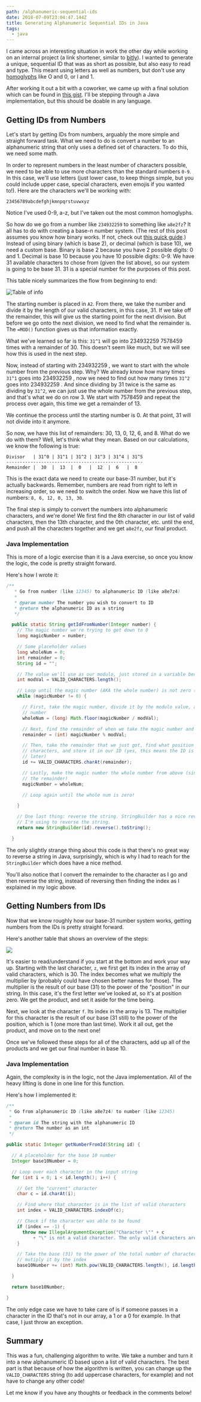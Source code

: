 ```yaml
---
path: /alphanumeric-sequential-ids
date: 2018-07-09T23:04:47.144Z
title: Generating Alphanumeric Sequential IDs in Java
tags:
  - java
---
```

I came across an interesting situation in work the other day while working on an internal project (a link shortener, similar to [bitly](https://bitly.com/)). I wanted to generate a unique, sequential ID that was as short as possible, but also easy to read and type. This meant using letters as well as numbers, but don't use any [homoglyphs](https://en.wikipedia.org/wiki/Homoglyph) like O and 0, or l and 1. 

After working it out a bit with a coworker, we came up with a final solution which can be found in [this gist](https://gist.github.com/nicholasjackson827/eb196f376ca0e624b0c690677b49bf86). I'll be stepping through a Java implementation, but this should be doable in any language.

## Getting IDs from Numbers

Let's start by getting IDs from numbers, arguably the more simple and straight forward task. What we need to do is convert a number to an alphanumeric string that only uses a defined set of characters. To do this, we need some math. 

In order to represent numbers in the least number of characters possible, we need to be able to use more characters than the standard numbers `0-9`. In this case, we'll use letters (just lower case, to keep things simple, but you could include upper case, special characters, even emojis if you wanted to!). Here are the characters we'll be working with:

```
23456789abcdefghjkmnpqrstuvwxyz
```

Notice I've used 0-9, a-z, but I've taken out the most common homoglyphs.

So how do we go from a number like `234932259` to something like `a8e2fz`? It all has to do with creating a base-n number system. (The rest of this post assumes you know how binary works. If not, check out [this quick guide](https://www.mathsisfun.com/binary-number-system.html).) Instead of using binary (which is base 2), or decimal (which is base 10), we need a custom base. Binary is base 2 because you have 2 possible digits: 0 and 1. Decimal is base 10 because you have 10 possible digits: 0-9. We have 31 available characters to chose from (given the list above), so our system is going to be base 31. 31 is a special number for the purposes of this post. 

This table nicely summarizes the flow from beginning to end:

![Table of info](/assets/excel_2018-07-09_19-53-05.png)

The starting number is placed in `A2`. From there, we take the number and divide it by the length of our valid characters, in this case, 31. If we take off the remainder, this will give us the starting point for the next division. But before we go onto the next division, we need to find what the remainder is. The `=MOD()` function gives us that information exactly.

What we've learned so far is this: `31^1` will go into 234932259
 7578459 times with a remainder of 30. This doesn't seem like much, but we will see how this is used in the next step. 

Now, instead of starting with 234932259
, we want to start with the whole number from the previous step. Why? We already know how many times `31^1` goes into 234932259
, now we need to find out how many times `31^2` goes into 234932259
. And since dividing by 31 twice is the same as dividing by `31^2`, we can just use the whole number from the previous step, and that's what we do on row 3. We start with 7578459 and repeat the process over again, this time we get a remainder of 13. 

We continue the process until the starting number is 0. At that point, 31 will not divide into it anymore. 

So now, we have this list of remainders: 30, 13, 0, 12, 6, and 8. What do we do with them? Well, let's think what they mean. Based on our calculations, we know the following is true:

```
Divisor   | 31^0 | 31^1 | 31^2 | 31^3 | 31^4 | 31^5
---------------------------------------------------
Remainder |  30  |  13  |  0   |  12  |  6   |  8  
```

This is the exact data we need to create our base-31 number, but it's actually backwards. Remember, numbers are read from right to left in increasing order, so we need to switch the order. Now we have this list of numbers: `8, 6, 12, 0, 13, 30`. 

The final step is simply to convert the numbers into alphanumeric characters, and we're done! We first find the 8th character in our list of valid characters, then the 13th character, and the 0th character, etc. until the end, and push all the characters together and we get `a8e2fz`, our final product. 

### Java Implementation

This is more of a logic exercise than it is a Java exercise, so once you know the logic, the code is pretty straight forward. 

Here's how I wrote it: 

```java
/**
   * Go from number (like 12345) to alphanumeric ID (like a8e7z4)
   *
   * @param number The number you wish to convert to ID
   * @return the alphanumeric ID as a string
   */

  public static String getIdFromNumber(Integer number) {
    // The magic number we're trying to get down to 0
    long magicNumber = number;

    // Some placeholder values
    long wholeNum = 0;
    int remainder = 0;
    String id = "";

    // The value we'll use as our modulo, just stored in a variable because it's simpler
    int modVal = VALID_CHARACTERS.length();

    // Loop until the magic number (AKA the whole number) is not zero (>0 also works)
    while (magicNumber != 0) {

      // First, take the magic number, divide it by the modulo value, and store that as our whole
      // number
      wholeNum = (long) Math.floor(magicNumber / modVal);

      // Next, find the remainder of when we take the magic number and divide it by the modulo value
      remainder = (int) magicNumber % modVal;

      // Then, take the remainder that we just got, find what position it is in our valid
      // characters, and store it in our ID (yes, this means the ID is backwards, but we fix that
      // later)
      id += VALID_CHARACTERS.charAt(remainder);

      // Lastly, make the magic number the whole number from above (since we don't need to deal with
      // the remainder)
      magicNumber = wholeNum;

      // Loop again until the whole num is zero!

    }

    // One last thing: reverse the string. StringBuilder has a nice reverse method, so that's what
    // I'm using to reverse the string.
    return new StringBuilder(id).reverse().toString();

  }
```

The only slightly strange thing about this code is that there's no great way to reverse a string in Java, surprisingly, which is why I had to reach for the `StringBuilder` which does have a nice method. 

You'll also notice that I convert the remainder to the character as I go and then reverse the string, instead of reversing then finding the index as I explained in my logic above. 

## Getting Numbers from IDs

Now that we know roughly how our base-31 number system works, getting numbers from the IDs is pretty straight forward. 

Here's another table that shows an overview of the steps:

![](/assets/excel_2018-07-09_20-30-39.png)

It's easier to read/understand if you start at the bottom and work your way up. Starting with the last character, `z`, we first get its index in the array of valid characters, which is 30. The index becomes what we multiply the multiplier by (probably could have chosen better names for those). The multiplier is the result of our base (31) to the power of the "position" in our string. In this case, it's the first letter we've looked at, so it's at position zero. We get the product, and set it aside for the time being. 

Next, we look at the character `f`. Its index in the array is 13. The multiplier for this character is the result of our base (31 still) to the power of the position, which is 1 (one more than last time). Work it all out, get the product, and move on to the next one!

Once we've followed these steps for all of the characters, add up all of the products and we get our final number in base 10. 

### Java Implementation

Again, the complexity is in the logic, not the Java implementation. All of the heavy lifting is done in one line for this function. 

Here's how I implemented it:

```java
/**
 * Go from alphanumeric ID (like a8e7z4) to number (like 12345)
 *
 * @param id The string with the alphanumeric ID
 * @return The number as an int
 */

public static Integer getNumberFromId(String id) {

  // A placeholder for the base 10 number
  Integer base10Number = 0;

  // Loop over each character in the input string
  for (int i = 0; i < id.length(); i++) {

    // Get the "current" character
    char c = id.charAt(i);

    // Find where that character is in the list of valid characters
    int index = VALID_CHARACTERS.indexOf(c);

    // Check if the character was able to be found
    if (index == -1) {
      throw new IllegalArgumentException("Character \"" + c
          + "\" is not a valid character. The only valid characters are: " + VALID_CHARACTERS);
    }

    // Take the base (31) to the power of the total number of characters, minus i, minus 1, and
    // mutiply it by the index
    base10Number += (int) Math.pow(VALID_CHARACTERS.length(), id.length() - i - 1) * index;

  }

  return base10Number;

}
```

The only edge case we have to take care of is if someone passes in a character in the ID that's not in our array, a 1 or a 0 for example. In that case, I just throw an exception. 

## Summary

This was a fun, challenging algorithm to write. We take a number and turn it into a new alphanumeric ID based upon a list of valid characters. The best part is that because of how the algorithm is written, you can change up the `VALID_CHARACTERS` string (to add uppercase characters, for example) and not have to change any other code! 

Let me know if you have any thoughts or feedback in the comments below!
